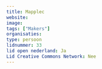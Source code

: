 ```yaml
---
title: Mapplec
website: 
image: 
tags: ["Makers"]
organisaties:
type: persoon
lidnummer: 33
lid open nederland: Ja
Lid Creative Commons Network: Nee
---
```


